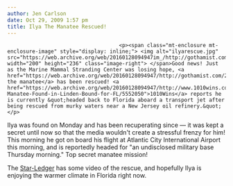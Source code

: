 ```yaml
---
author: Jen Carlson
date: Oct 29, 2009 1:57 pm
title: Ilya The Manatee Rescued!
---
```


	
										<p><span class="mt-enclosure mt-enclosure-image" style="display: inline;"> <img alt="ilyarescue.jpg" src="https://web.archive.org/web/20160128094947im_/http://gothamist.com/attachments/arts_jen/ilyarescue.jpg" width="200" height="236" class="image-right"> </span>Good news! Just as the Marine Mammal Stranding Center was losing hope, <a href="https://web.archive.org/web/20160128094947/http://gothamist.com/2009/10/22/manatee.php">Ilya the manatee</a> has been rescued! <a href="https://web.archive.org/web/20160128094947/http://www.1010wins.com/Wayward-Manatee-Found-in-Linden-Bound-for-FL/5552050">1010Wins</a> reports he is currently &quot;headed back to Florida aboard a transport jet after being rescued from murky waters near a New Jersey oil refinery.&quot;</p>

<p>Ilya was found on Monday and has been recuperating since &#x2014; it was kept a secret until now so that the media wouldn&apos;t create a stressful frenzy for him! This morning he got on board his flight at Atlantic City International Airport this morning, and is reportedly headed for &quot;an undisclosed military base Thursday morning.&quot; Top secret manatee mission!</p>

<p>The <a href="https://web.archive.org/web/20160128094947/http://videos.nj.com/star-ledger/2009/10/wayward_manatee_rescued_in_nj.html">Star-Ledger</a> has some video of the rescue, and hopefully Ilya is enjoying the warmer climate in Florida right now.</p>					
										
									
				